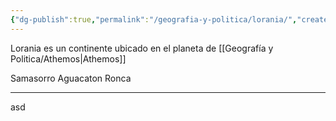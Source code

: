 ```yaml
---
{"dg-publish":true,"permalink":"/geografia-y-politica/lorania/","created":"2025-08-14T20:53:31.920-06:00","updated":"2025-08-15T16:44:24.000-06:00"}
---
```


Lorania es un continente ubicado en el planeta de [[Geografía y Politica/Athemos\|Athemos]]


Samasorro
Aguacaton
Ronca

---
asd